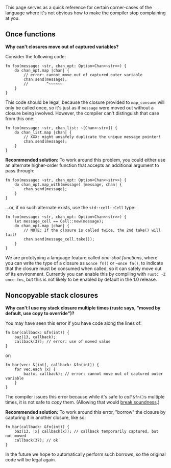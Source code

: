 This page serves as a quick reference for certain corner-cases of the language where it's not obvious how to make the compiler stop complaining at you.

## Once functions

**Why can't closures move out of captured variables?**

Consider the following code:
```
fn foo(message: ~str, chan_opt: Option<Chan<~str>>) {
    do chan_opt.map |chan| {
        // error: cannot move out of captured outer variable
        chan.send(message);
        //        ^~~~~~~
    }
}
```
This code should be legal, because the closure provided to ```map_consume``` will only be called once, so it's just as if ```message``` were moved out without a closure being involved. However, the compiler can't distinguish that case from this one:
```
fn foo(message: ~str, chan_list: ~[Chan<~str>]) {
    do chan_list.map |chan| {
        // XXX: might unsafely duplicate the unique message pointer!
        chan.send(message);
    }
}
```
**Recommended solution:** To work around this problem, you could either use an alternate higher-order function that accepts an additional argument to pass through:
```
fn foo(message: ~str, chan_opt: Option<Chan<~str>>) {
    do chan_opt.map_with(message) |message, chan| {
        chan.send(message);
    }
}
```
...or, if no such alternate exists, use the ```std::cell::Cell``` type:
```
fn foo(message: ~str, chan_opt: Option<Chan<~str>>) {
    let message_cell == Cell::new(message);
    do chan_opt.map |chan| {
        // NOTE: If the closure is called twice, the 2nd take() will fail!
        chan.send(message_cell.take());
    }
}
```
We are prototyping a language feature called *one-shot functions*, where you can write the type of a closure as ```&once fn()``` or ```~once fn()```, to indicate that the closure must be consumed when called, so it can safely move out of its environment. Currently you can enable this by compiling with ```rustc -Z once-fns```, but this is not likely to be enabled by default in the 1.0 release.


## Noncopyable stack closures

**Why can't I use my stack closure multiple times (rustc says, "moved by default, use copy to override")?**

You may have seen this error if you have code along the lines of:
```
fn bar(callback: &fn(int)) {
    baz(13, callback);
    callback(37); // error: use of moved value
}
```
or:
```
fn bar(vec: &[int], callback: &fn(int)) {
    for vec.each |x| {
        baz(x, callback); // error: cannot move out of captured outer variable
    }
}
```
The compiler issues this error because while it's safe to *call* ```&fn()```s multiple times, it is not safe to *copy* them. (Allowing that would [break soundness](http://smallcultfollowing.com/babysteps/blog/2013/04/30/the-case-of-the-recurring-closure/).)

**Recommended solution:** To work around this error, "borrow" the closure by capturing it in another closure, like so:
```
fn bar(callback: &fn(int)) {
    baz(13, |x| callback(x)); // callback temporarily captured, but not moved
    callback(37); // ok
}
```
In the future we hope to automatically perform such borrows, so the original code will be legal again.